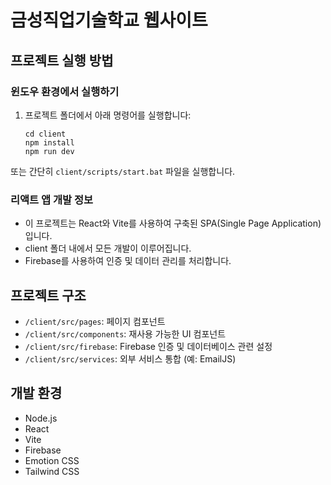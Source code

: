 # 금성직업기술학교 웹사이트

## 프로젝트 실행 방법

### 윈도우 환경에서 실행하기
1. 프로젝트 폴더에서 아래 명령어를 실행합니다:
   ```
   cd client
   npm install
   npm run dev
   ```

또는 간단히 `client/scripts/start.bat` 파일을 실행합니다.

### 리액트 앱 개발 정보
- 이 프로젝트는 React와 Vite를 사용하여 구축된 SPA(Single Page Application)입니다.
- client 폴더 내에서 모든 개발이 이루어집니다.
- Firebase를 사용하여 인증 및 데이터 관리를 처리합니다.

## 프로젝트 구조
- `/client/src/pages`: 페이지 컴포넌트
- `/client/src/components`: 재사용 가능한 UI 컴포넌트
- `/client/src/firebase`: Firebase 인증 및 데이터베이스 관련 설정
- `/client/src/services`: 외부 서비스 통합 (예: EmailJS)

## 개발 환경
- Node.js
- React
- Vite
- Firebase
- Emotion CSS
- Tailwind CSS